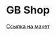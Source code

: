 # GB Shop

[Ссылка на макет](https://www.figma.com/file/FcnHBnLX6NH1r13iPQ4rFj/gb-shop?type=design&node-id=0-1&t=ToX0DXzaHUqbL7pi-0)